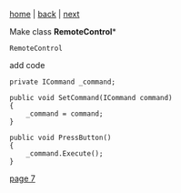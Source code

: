 [home](./page01.md) | [back](./page05.md) | [next](./page07.md)

Make class **RemoteControl***
```
RemoteControl
```
add code
```
private ICommand _command;

public void SetCommand(ICommand command)
{
    _command = command;
}

public void PressButton()
{
    _command.Execute();
}
```


[page 7](./page07.md)
